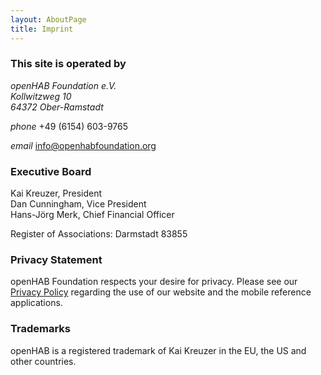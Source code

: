 ```yaml
---
layout: AboutPage
title: Imprint
---
```


### This site is operated by

<address>
<p>openHAB Foundation e.V.<br />Kollwitzweg 10<br />64372 Ober-Ramstadt</p>
</address>
<p><i class="material-icons">phone</i> +49 (6154) 603-9765</p>
<p><i class="material-icons">email</i> <a href="mailto:info@openhabfoundation.org">info@openhabfoundation.org</a></p>

### Executive Board

<p>Kai Kreuzer, President<br />Dan Cunningham, Vice President<br />Hans-Jörg Merk, Chief Financial Officer</p>
<p>Register of Associations: Darmstadt 83855</p>

### Privacy Statement

openHAB Foundation respects your desire for privacy. Please see our [Privacy Policy](/privacy.html) regarding the use of our website and the mobile reference applications.

### Trademarks

openHAB is a registered trademark of Kai Kreuzer in the EU, the US and other countries.
